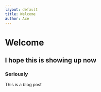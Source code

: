 ```yaml
---
layout: default
title: Welcome
author: Ace
---
```


# Welcome
## I hope this is showing up now
### Seriously

  This is a blog post
